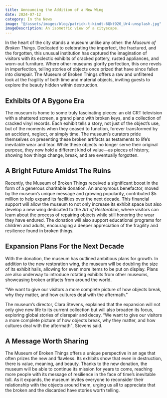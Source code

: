 ```yaml
---
title: Announcing the Addition of a New Wing
date: 2024-07-12
category: In the News
image: "@/assets/images/blog/patrick-t-kindt-6Qkt920_Ur4-unsplash.jpg"
imageDescription: An isometric view of a cityscape.
---
```


In the heart of the city stands a museum unlike any other: the <i>Museum of Broken Things</i>. Dedicated to celebrating the imperfect, the fractured, and the forgotten, this unusual institution has captured the imagination of visitors with its eclectic exhibits of cracked pottery, rusted appliances, and worn-out furniture. Where other museums glorify perfection, this one revels in imperfection, telling stories of objects once prized that have since fallen into disrepair. The Museum of Broken Things offers a raw and unfiltered look at the fragility of both time and material objects, inviting guests to explore the beauty hidden within destruction.

## Exhibits Of A Bygone Era

The museum is home to some truly fascinating pieces: an old CRT television with a shattered screen, a grand piano with broken keys, and a collection of cracked vinyl records. Each exhibit tells a story, not just of the object’s use, but of the moments when they ceased to function, forever transformed by an accident, neglect, or simply time. The museum’s curators pride themselves on presenting these broken artifacts as testaments to life’s inevitable wear and tear. While these objects no longer serve their original purpose, they now hold a different kind of value—as pieces of history, showing how things change, break, and are eventually forgotten.

## A Bright Future Amidst The Ruins

Recently, the Museum of Broken Things received a significant boost in the form of a generous charitable donation. An anonymous benefactor, moved by the museum’s unique message and growing popularity, contributed $5 million to help expand its facilities over the next decade. This financial support will allow the museum to not only increase its exhibit space but also develop a new wing dedicated to the <em>Art of Restoration</em>, where visitors can learn about the process of repairing objects while still honoring the wear they have endured. The donation will also support educational programs for children and adults, encouraging a deeper appreciation of the fragility and resilience found in broken things.

## Expansion Plans For the Next Decade

With the donation, the museum has outlined ambitious plans for growth. In addition to the new restoration wing, the museum will be doubling the size of its exhibit halls, allowing for even more items to be put on display. Plans are also underway to introduce rotating exhibits from other museums, showcasing broken artifacts from around the world.</p>

<aside class="blockquote">
	<p>We want to give our visitors a more complete picture of how objects break, why they matter, and how cultures deal with the aftermath.</p>
</aside>

<p>The museum’s director, Clara Stevens, explained that the expansion will not only give new life to its current collection but will also broaden its focus, exploring global stories of disrepair and decay. <q>We want to give our visitors a more complete picture of how objects break, why they matter, and how cultures deal with the aftermath</q>, Stevens said.</p>

## A Message Worth Sharing

The Museum of Broken Things offers a unique perspective in an age that often prizes the new and flawless. Its exhibits show that even in destruction, there is value, meaning, and beauty. Thanks to the new donation, the museum will be able to continue its mission for years to come, reaching more people with its message of resilience in the face of time’s inevitable toll. As it expands, the museum invites everyone to reconsider their relationship with the objects around them, urging us all to appreciate that the broken and the discarded have stories worth telling.

<style>
	aside.blockquote{
		border-block-end:5px solid var(--red-warm-400);
		border-block-start:5px solid var(--red-warm-400);
		font-size:calc(var(--ms8) * 1rem);
		line-height:var(--ms2);
		& p{
			margin-block-end:calc(var(--ms-6) * 1em);
			margin-block-start:calc(var(--ms-6) * 1em);
			padding:0 calc(var(--ms-5) * 1em);
			text-wrap:pretty;
		}
		& p::before{
			content:open-quote;
		}
		& p::after{
			content:close-quote;
		}
	}
</style>